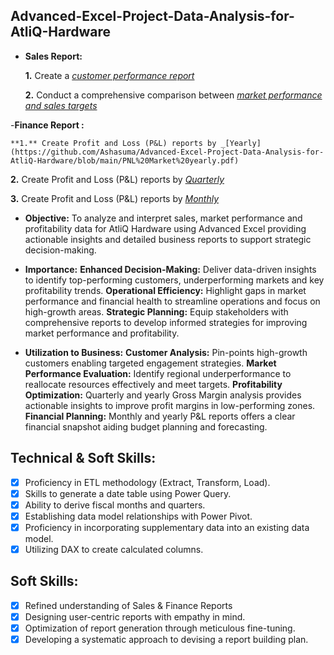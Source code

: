 ## Advanced-Excel-Project-Data-Analysis-for-AtliQ-Hardware


- **Sales Report:** 

    **1.** Create a _[customer performance report](https://github.com/Ashasuma/Advanced-Excel-Project-Data-Analysis-for-AtliQ-Hardware/blob/main/AtliQ%20customer%20performance%20report.pdf)_ 

    **2.** Conduct a comprehensive comparison between _[market performance and sales targets](https://github.com/Ashasuma/Advanced-Excel-Project-Data-Analysis-for-AtliQ-Hardware/blob/main/Atliq%20market%20performance%20Vs%20targer%20report.pdf)_


 -**Finance Report :**

    **1.** Create Profit and Loss (P&L) reports by _[Yearly](https://github.com/Ashasuma/Advanced-Excel-Project-Data-Analysis-for-AtliQ-Hardware/blob/main/PNL%20Market%20yearly.pdf)

   **2.** Create Profit and Loss (P&L) reports by _[Quarterly](https://github.com/Ashasuma/Advanced-Excel-Project-Data-Analysis-for-AtliQ-Hardware/blob/main/GM%20quarterly.pdf)_
  
   **3.** Create Profit and Loss (P&L) reports by _[Monthly](https://github.com/Ashasuma/Advanced-Excel-Project-Data-Analysis-for-AtliQ-Hardware/blob/main/PNL%20fiscal%20monthly.pdf)_
   

   - **Objective:** To analyze and interpret sales, market performance and profitability data for AtliQ Hardware using Advanced Excel providing actionable insights and detailed business reports to support strategic decision-making.


- **Importance:**
      **Enhanced Decision-Making:** Deliver data-driven insights to identify top-performing customers, underperforming markets and key profitability trends.
      **Operational Efficiency:** Highlight gaps in market performance and financial health to streamline operations and focus on high-growth areas.
      **Strategic Planning:** Equip stakeholders with comprehensive reports to develop informed strategies for improving market performance and profitability.

  
- **Utilization to Business:**
      **Customer Analysis:** Pin-points high-growth customers enabling targeted engagement strategies.
      **Market Performance Evaluation:** Identify regional underperformance to reallocate resources effectively and meet targets.
      **Profitability Optimization:** Quarterly and yearly Gross Margin analysis provides actionable insights to improve profit margins in low-performing zones.
      **Financial Planning:** Monthly and yearly P&L reports offers a clear financial snapshot aiding budget planning and forecasting.


## Technical & Soft Skills:
- [x]	Proficiency in ETL methodology (Extract, Transform, Load).
- [x]	Skills to generate a date table using Power Query.
- [x]	Ability to derive fiscal months and quarters.
- [x]	Establishing data model relationships with Power Pivot.
- [x]	Proficiency in incorporating supplementary data into an existing data model.
- [x]	Utilizing DAX to create calculated columns.

## Soft Skills:
- [x]	Refined understanding of Sales & Finance Reports
- [x]	Designing user-centric reports with empathy in mind.
- [x]	Optimization of report generation through meticulous fine-tuning.
- [x]	Developing a systematic approach to devising a report building plan.
